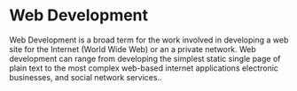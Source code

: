 # Web Development <br>
Web Development is a broad term for the work involved in developing a web site for the Internet (World Wide Web) 
or an a private network.
Web development can range from developing the simplest static single page of plain text to the most complex 
web-based internet applications  electronic businesses, and social network services..
